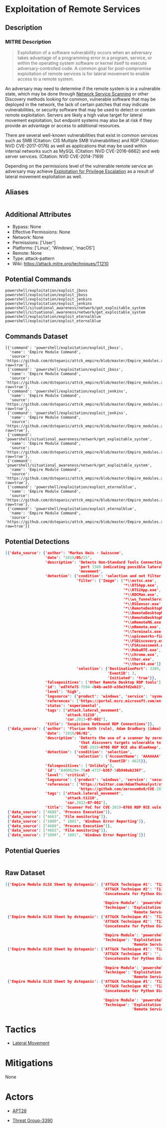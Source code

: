 
# Exploitation of Remote Services

## Description

### MITRE Description

> Exploitation of a software vulnerability occurs when an adversary takes advantage of a programming error in a program, service, or within the operating system software or kernel itself to execute adversary-controlled code. A common goal for post-compromise exploitation of remote services is for lateral movement to enable access to a remote system.

An adversary may need to determine if the remote system is in a vulnerable state, which may be done through [Network Service Scanning](https://attack.mitre.org/techniques/T1046) or other Discovery methods looking for common, vulnerable software that may be deployed in the network, the lack of certain patches that may indicate vulnerabilities,  or security software that may be used to detect or contain remote exploitation. Servers are likely a high value target for lateral movement exploitation, but endpoint systems may also be at risk if they provide an advantage or access to additional resources.

There are several well-known vulnerabilities that exist in common services such as SMB (Citation: CIS Multiple SMB Vulnerabilities) and RDP (Citation: NVD CVE-2017-0176) as well as applications that may be used within internal networks such as MySQL (Citation: NVD CVE-2016-6662) and web server services. (Citation: NVD CVE-2014-7169)

Depending on the permissions level of the vulnerable remote service an adversary may achieve [Exploitation for Privilege Escalation](https://attack.mitre.org/techniques/T1068) as a result of lateral movement exploitation as well.

## Aliases

```

```

## Additional Attributes

* Bypass: None
* Effective Permissions: None
* Network: None
* Permissions: ['User']
* Platforms: ['Linux', 'Windows', 'macOS']
* Remote: None
* Type: attack-pattern
* Wiki: https://attack.mitre.org/techniques/T1210

## Potential Commands

```
powershell/exploitation/exploit_jboss
powershell/exploitation/exploit_jboss
powershell/exploitation/exploit_jenkins
powershell/exploitation/exploit_jenkins
powershell/situational_awareness/network/get_exploitable_system
powershell/situational_awareness/network/get_exploitable_system
powershell/exploitation/exploit_eternalblue
powershell/exploitation/exploit_eternalblue
```

## Commands Dataset

```
[{'command': 'powershell/exploitation/exploit_jboss',
  'name': 'Empire Module Command',
  'source': 'https://github.com/dstepanic/attck_empire/blob/master/Empire_modules.xlsx?raw=true'},
 {'command': 'powershell/exploitation/exploit_jboss',
  'name': 'Empire Module Command',
  'source': 'https://github.com/dstepanic/attck_empire/blob/master/Empire_modules.xlsx?raw=true'},
 {'command': 'powershell/exploitation/exploit_jenkins',
  'name': 'Empire Module Command',
  'source': 'https://github.com/dstepanic/attck_empire/blob/master/Empire_modules.xlsx?raw=true'},
 {'command': 'powershell/exploitation/exploit_jenkins',
  'name': 'Empire Module Command',
  'source': 'https://github.com/dstepanic/attck_empire/blob/master/Empire_modules.xlsx?raw=true'},
 {'command': 'powershell/situational_awareness/network/get_exploitable_system',
  'name': 'Empire Module Command',
  'source': 'https://github.com/dstepanic/attck_empire/blob/master/Empire_modules.xlsx?raw=true'},
 {'command': 'powershell/situational_awareness/network/get_exploitable_system',
  'name': 'Empire Module Command',
  'source': 'https://github.com/dstepanic/attck_empire/blob/master/Empire_modules.xlsx?raw=true'},
 {'command': 'powershell/exploitation/exploit_eternalblue',
  'name': 'Empire Module Command',
  'source': 'https://github.com/dstepanic/attck_empire/blob/master/Empire_modules.xlsx?raw=true'},
 {'command': 'powershell/exploitation/exploit_eternalblue',
  'name': 'Empire Module Command',
  'source': 'https://github.com/dstepanic/attck_empire/blob/master/Empire_modules.xlsx?raw=true'}]
```

## Potential Detections

```json
[{'data_source': {'author': 'Markus Neis - Swisscom',
                  'date': '2019/05/15',
                  'description': 'Detects Non-Standard Tools Connecting to TCP '
                                 'port 3389 indicating possible lateral '
                                 'movement',
                  'detection': {'condition': 'selection and not filter',
                                'filter': {'Image': ['*\\mstsc.exe',
                                                     '*\\RTSApp.exe',
                                                     '*\\RTS2App.exe',
                                                     '*\\RDCMan.exe',
                                                     '*\\ws_TunnelService.exe',
                                                     '*\\RSSensor.exe',
                                                     '*\\RemoteDesktopManagerFree.exe',
                                                     '*\\RemoteDesktopManager.exe',
                                                     '*\\RemoteDesktopManager64.exe',
                                                     '*\\mRemoteNG.exe',
                                                     '*\\mRemote.exe',
                                                     '*\\Terminals.exe',
                                                     '*\\spiceworks-finder.exe',
                                                     '*\\FSDiscovery.exe',
                                                     '*\\FSAssessment.exe',
                                                     '*\\MobaRTE.exe',
                                                     '*\\chrome.exe',
                                                     '*\\thor.exe',
                                                     '*\\thor64.exe']},
                                'selection': {'DestinationPort': 3389,
                                              'EventID': 3,
                                              'Initiated': 'true'}},
                  'falsepositives': ['Other Remote Desktop RDP tools'],
                  'id': 'ed74fe75-7594-4b4b-ae38-e38e3fd2eb23',
                  'level': 'high',
                  'logsource': {'product': 'windows', 'service': 'sysmon'},
                  'references': ['https://portal.msrc.microsoft.com/en-US/security-guidance/advisory/CVE-2019-0708'],
                  'status': 'experimental',
                  'tags': ['attack.lateral_movement',
                           'attack.t1210',
                           'car.2013-07-002'],
                  'title': 'Suspicious Outbound RDP Connections'}},
 {'data_source': {'author': 'Florian Roth (rule), Adam Bradbury (idea)',
                  'date': '2019/06/02',
                  'description': 'Detects the use of a scanner by zerosum0x0 '
                                 'that discovers targets vulnerable to  '
                                 'CVE-2019-0708 RDP RCE aka BlueKeep',
                  'detection': {'condition': 'selection',
                                'selection': {'AccountName': 'AAAAAAA',
                                              'EventID': 4625}},
                  'falsepositives': ['Unlikely'],
                  'id': '8400629e-79a9-4737-b387-5db940ab2367',
                  'level': 'critical',
                  'logsource': {'product': 'windows', 'service': 'security'},
                  'references': ['https://twitter.com/AdamTheAnalyst/status/1134394070045003776',
                                 'https://github.com/zerosum0x0/CVE-2019-0708'],
                  'tags': ['attack.lateral_movement',
                           'attack.t1210',
                           'car.2013-07-002'],
                  'title': 'Scanner PoC for CVE-2019-0708 RDP RCE vuln'}},
 {'data_source': ['4688', 'Process Execution']},
 {'data_source': ['4663', 'File monitoring']},
 {'data_source': ['1000', ' 1001', 'Windows Error Reporting']},
 {'data_source': ['4688', 'Process Execution']},
 {'data_source': ['4663', 'File monitoring']},
 {'data_source': ['1000', ' 1001', 'Windows Error Reporting']}]
```

## Potential Queries

```json

```

## Raw Dataset

```json
[{'Empire Module XLSX Sheet by dstepanic': {'ATT&CK Technique #1': 'T1210',
                                            'ATT&CK Technique #2': 'T1190',
                                            'Concatenate for Python Dictionary': '"powershell/exploitation/exploit_jboss":  '
                                                                                 '["T1210","T1190"],',
                                            'Empire Module': 'powershell/exploitation/exploit_jboss',
                                            'Technique': 'Exploitation of '
                                                         'Remote Services'}},
 {'Empire Module XLSX Sheet by dstepanic': {'ATT&CK Technique #1': 'T1210',
                                            'ATT&CK Technique #2': 'T1190',
                                            'Concatenate for Python Dictionary': '"powershell/exploitation/exploit_jenkins":  '
                                                                                 '["T1210","T1190"],',
                                            'Empire Module': 'powershell/exploitation/exploit_jenkins',
                                            'Technique': 'Exploitation of '
                                                         'Remote Services'}},
 {'Empire Module XLSX Sheet by dstepanic': {'ATT&CK Technique #1': 'T1210',
                                            'ATT&CK Technique #2': '',
                                            'Concatenate for Python Dictionary': '"powershell/situational_awareness/network/get_exploitable_system":  '
                                                                                 '["T1210"],',
                                            'Empire Module': 'powershell/situational_awareness/network/get_exploitable_system',
                                            'Technique': 'Exploitation of '
                                                         'Remote Services'}},
 {'Empire Module XLSX Sheet by dstepanic': {'ATT&CK Technique #1': 'T1210',
                                            'ATT&CK Technique #2': 'T1212',
                                            'Concatenate for Python Dictionary': '"powershell/exploitation/exploit_eternalblue":  '
                                                                                 '["T1210","T1212"],',
                                            'Empire Module': 'powershell/exploitation/exploit_eternalblue',
                                            'Technique': 'Exploitation of '
                                                         'Remote Services'}}]
```

# Tactics


* [Lateral Movement](../tactics/Lateral-Movement.md)


# Mitigations

None

# Actors


* [APT28](../actors/APT28.md)

* [Threat Group-3390](../actors/Threat-Group-3390.md)
    
